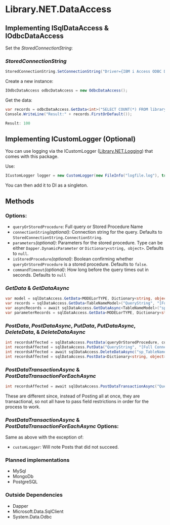 ﻿# Library.NET.DataAccess

## Implementing ISqlDataAccess & IOdbcDataAccess

Set the *StoredConnectionString*:
### *StoredConnectionString* ###
``` cs
StoredConnectionString.SetConnectionString("Driver={IBM i Access ODBC Driver};System=AS400;TRANSLATE=1;SIGNON=4;SSL=1");
```

Create a new instance:
``` cs
IOdbcDataAccess odbcDataAccess = new OdbcDataAccess();
```

Get the data:
``` cs
var records = odbcDataAccess.GetData<int>("SELECT COUNT(*) FROM library.member");
Console.WriteLine("Result:" + records.FirstOrDefault());

Result: 100
```

## Implementing ICustomLogger (Optional)
You can use logging via the ICustomLogger ([Library.NET.Logging](https://github.com/CrimsonOrion/Library.NET/tree/main/Library.NET.Logging)) that comes with this package.

Use:
``` cs
ICustomLogger logger = new CustomLogger(new FileInfo("logfile.log"), true, LogLevel.Information);
```
You can then add it to DI as a singleton.

## Methods

### Options: ###
* `queryOrStoredProcedure`: Full query or Stored Procedure Name
* `connectionString`*(optional)*: Connection string for the query. Defaults to `StoredConnectionString.ConnectionString`.
* `parameters`*(optional)*: Parameters for the stored procedure. Type can be either `Dapper.DynamicParameter` or `Dictionary<string, object>`. Defaults to `null`.
* `isStoredProcedure`*(optional)*: Boolean confirming whether `queryOrStoredProcedure` is a stored procedure. Defaults to `false`.
* `commandTimeout`*(optional)*: How long before the query times out in seconds. Defaults to `null`

### *GetData* & *GetDataAsync*
``` cs
var model = sqlDataAccess.GetData<MODELorTYPE, Dictionary<string, object>>(queryOrStoredProcedure, connectionString, parameters, isStoredProcedure, commandTimeout);
var records = sqlDataAccess.GetData<TableNameModel>("QueryString", "[Full Connection String]", false, 60);
var asyncRecords = await sqlDataAccess.GetDataAsync<TableNameModel>("sp_TableNameGetAll", StoredConnectionString.ConnectionString, true, 60 );
var parameterRecords = sqlDataAccess.GetData<MODELorTYPE, Dictionary<string, object>("sp_TableNameGetByParameters", connString, parameters, true)
```

### *PostData*, *PostDataAsync*, *PutData*, *PutDataAsync*, *DeleteData*, & *DeleteDataAsync*
``` cs
int recordsAffected = sqlDataAccess.PostData(queryOrStoredProcedure, connectionString, isStoredProcedure, commandTimeout);
int recordsAffected = sqlDataAccess.PutData("QueryString", "[Full Connection String]", false, 60);
int recordsAffected = await sqlDataAccess.DeleteDataAsync("sp_TableNameDeleteAll", StoredConnectionString.ConnectionString, true, 60 );
int recordsAffected = sqlDataAccess.PostData<Dictionary<string, object>("sp_TableNamePostByParameters", connString, parameters, true)
```

### *PostDataTransactionAsync* & *PostDataTransactionForEachAsync*
``` cs
int recordsAffected = await sqlDataAccess.PostDataTransactionAsync("QueryString", connectionString, parameters, customLogger, isStoredProcedure, commandTimeout);
```

These are different since, instead of Posting all at once, they are transactional, so not all have to pass field restrictions in order for the process to work.

### *PostDataTransactionAsync* & *PostDataTransactionForEachAsync* Options: ###
Same as above with the exception of:
* `customLogger`: Will note Posts that did not succeed.

### Planned implementations

* MySql
* MongoDb
* PostgreSQL

### Outside Dependencies

* Dapper
* Microsoft.Data.SqlClient
* System.Data.Odbc